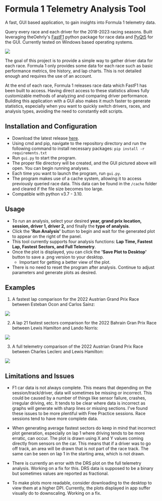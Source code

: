 # Formula 1 Telemetry Analysis Tool
A fast, GUI based application, to gain insights into Formula 1 telemetry data.

Query every race and each driver for the 2018-2023 racing seasons. Built leveraging theOehrly's [FastF1](https://github.com/theOehrly/Fast-F1) python package for race data and [PyQt5](https://pypi.org/project/PyQt5/) for the GUI. Currently tested on Windows based operating systems.

![](/mkdwn/demo.gif)

The goal of this project is to provide a simple way to gather driver data for each race. Formula 1 only provides some data for each race such as basic performance metrics, tire history, and lap charts. This is not detailed enough and requires the use of an account.

At the end of each race, Formula 1 releases race data which FastF1 has been built to access. Having direct access to these statistics allows fully customizable methods of analyzing and comparing driver performance. Building this application with a GUI also makes it much faster to generate statistics, especially when you want to quickly switch drivers, races, and analysis types, avoiding the need to constantly edit scripts.

## Installation and Configuration
- Download the latest release [here](https://github.com/hynesconnor/formula1_telemetry_tool/releases).
- Using cmd and pip, navigate to the repository directory and run the following command to install necessary packages: `pip install -r requirements.txt`
- Run `gui.py` to start the program.
- The proper file directory will be created, and the GUI pictured above will open. You can begin running analyses.
- Each time you want to launch the program, run `gui.py`.
- The program makes use of a cache system, allowing it to access previously queried race data. This data can be found in the `/cache` folder and cleared if the file size becomes too large. 
- Compatible with python v3.7 - 3.10.

## Usage
- To run an analysis, select your desired **year, grand prix location, session, driver 1, driver 2,** and finally the **type of analysis**.
- Click the **'Run Analysis'** button to begin and wait for the generated plot to appear on the right of the panel.
- This tool currently supports four analysis functions: **Lap Time, Fastest Lap, Fastest Sectors, and Full Telemetry**.
- Once the plot is displayed, you can click the **'Save Plot to Desktop'** button to save a .png version to your desktop.
    - Important for getting a better view of the plot.
- There is no need to reset the program after analysis. Continue to adjust parameters and generate plots as desired.

## Examples
1) A fastest lap comparison for the 2022 Austrian Grand Prix Race between Esteban Ocon and Carlos Sainz:

![](/mkdwn/fastestlap.png)

2) A lap 21 fastest sectors comparison for the 2022 Bahrain Gran Prix Race between Lewis Hamilton and Lando Norris:

![](/mkdwn/sectors3.png)

3) A full telemetry comparison of the 2022 Austrian Grand Prix Race between Charles Leclerc and Lewis Hamilton:

![](/mkdwn/fulltelem.png)

## Limitations and Issues

- F1 car data is not always complete. This means that depending on the session/track/driver, data will sometimes be missing or incorrect. This could be caused by a number of things like sensor failure, crashes, irregular driving, etc. It tends to be clear where data is incorrect as graphs will generate with sharp lines or missing sections. I've found these issues to be more plentiful with Free Practice sessions. Race sessions tend to have more complete data. 

- When generating average fastest sectors do keep in mind that incorrect plot generation, especially on lap 1 where driving tends to be more erratic, can occur. The plot is drawn using X and Y values coming directly from sensors on the car. This means that if a driver was to go off track, an area will be drawn that is not part of the race track. The same can be seen on lap 1 in the starting area, which is not drawn.

- There is currently an error with the DRS plot on the full telemetry analysis. Working on a fix for this. DRS data is supposed to be a binary but sometimes values are reported as fractional. 

- To make plots more readable, consider downloading to the desktop to view them at a higher DPI. Currently, the plots displayed in app suffer visually do to downscaling. Working on a fix.
